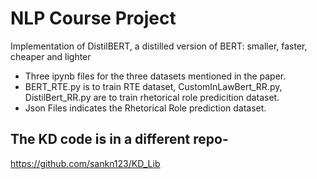 # NLP Course Project
Implementation of DistilBERT, a distilled version of BERT: smaller, faster, cheaper and lighter
- Three ipynb files for the three datasets mentioned in the paper.
- BERT_RTE.py is to train RTE dataset, CustomInLawBert_RR.py, DistilBert_RR.py are to train rhetorical role predicition dataset.
- Json Files indicates the Rhetorical Role prediction dataset.
## The KD code is in a different repo- 
https://github.com/sankn123/KD_Lib
